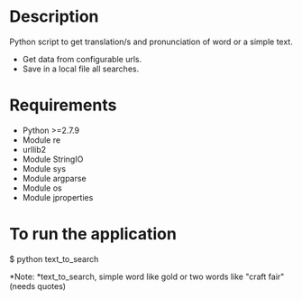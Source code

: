 # Description

Python script to get translation/s and pronunciation of word or a simple text.

* Get data from configurable urls.
* Save in a local file all searches.

# Requirements
* Python >=2.7.9
* Module re
* urllib2
* Module StringIO
* Module sys
* Module argparse
* Module os
* Module jproperties

# To run the application
$ python text_to_search

*Note:
  *text_to_search, simple word like gold or two words like "craft fair" (needs quotes)

